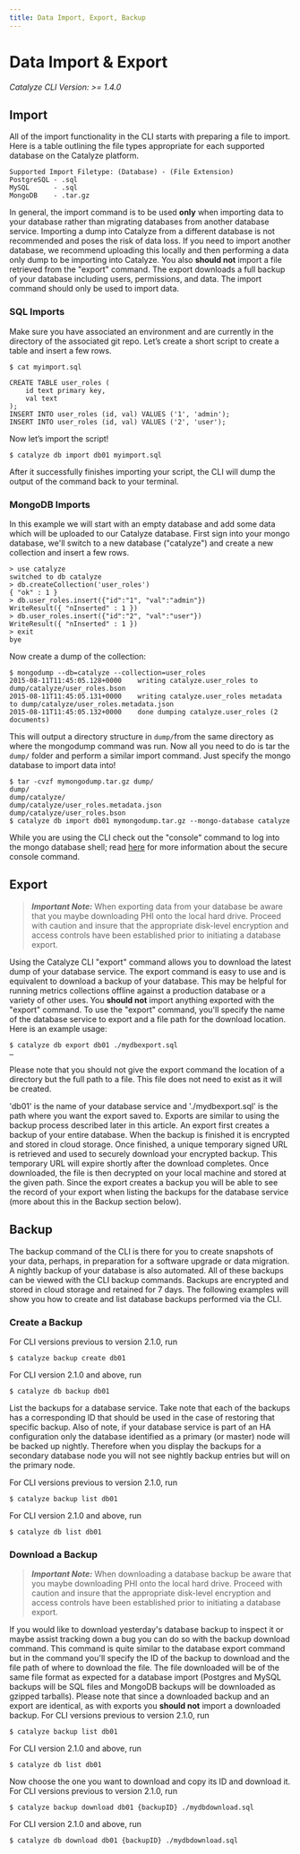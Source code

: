 ```yaml
---
title: Data Import, Export, Backup
---
```


Data Import & Export
======================

_Catalyze CLI Version: >= 1.4.0_


## Import
All of the import functionality in the CLI starts with preparing a file to import. Here is a table outlining the file types appropriate for each supported database on the Catalyze platform.

```
Supported Import Filetype: (Database) - (File Extension)
PostgreSQL - .sql
MySQL      - .sql
MongoDB    - .tar.gz
```

In general, the import command is to be used **only** when importing data to your database rather than migrating databases from another database service. Importing a dump into Catalyze from a different database is not recommended and poses the risk of data loss. If you need to import another database, we recommend uploading this locally and then performing a data only dump to be importing into Catalyze. You also **should not** import a file retrieved from the "export" command. The export downloads a full backup of your database including users, permissions, and data. The import command should only be used to import data.

### SQL Imports
Make sure you have associated an environment and are currently in the directory of the associated git repo. Let’s create a short script to create a table and insert a few rows.

```
$ cat myimport.sql

CREATE TABLE user_roles (
    id text primary key,
    val text
);
INSERT INTO user_roles (id, val) VALUES ('1', 'admin');
INSERT INTO user_roles (id, val) VALUES ('2', 'user');
```

Now let’s import the script!

```
$ catalyze db import db01 myimport.sql
```

After it successfully finishes importing your script, the CLI will dump the output of the command back to your terminal. 

### MongoDB Imports

In this example we will start with an empty database and add some data which will be uploaded to our Catalyze database. First sign into your mongo database, we'll switch to a new database ("catalyze") and create a new collection and insert a few rows. 

```
> use catalyze
switched to db catalyze
> db.createCollection('user_roles')
{ "ok" : 1 }
> db.user_roles.insert({"id":"1", "val":"admin"})
WriteResult({ "nInserted" : 1 })
> db.user_roles.insert({"id":"2", "val":"user"})
WriteResult({ "nInserted" : 1 })
> exit
bye
```

Now create a dump of the collection:

```
$ mongodump --db=catalyze --collection=user_roles
2015-08-11T11:45:05.128+0000    writing catalyze.user_roles to dump/catalyze/user_roles.bson
2015-08-11T11:45:05.131+0000    writing catalyze.user_roles metadata to dump/catalyze/user_roles.metadata.json
2015-08-11T11:45:05.132+0000    done dumping catalyze.user_roles (2 documents)
```

This will output a directory structure in `dump/`from the same directory as where the mongodump command was run. Now all you need to do is tar the `dump/` folder and perform a similar import command. Just specify the mongo database to import data into!

```
$ tar -cvzf mymongodump.tar.gz dump/
dump/
dump/catalyze/
dump/catalyze/user_roles.metadata.json
dump/catalyze/user_roles.bson
$ catalyze db import db01 mymongodump.tar.gz --mongo-database catalyze
```

While you are using the CLI check out the "console" command to log into the mongo database shell; read [here]() for more information about the secure console command.

## Export
> ***Important Note:*** When exporting data from your database be aware that you maybe downloading PHI onto the local hard drive. Proceed with caution and insure that the appropriate disk-level encryption and access controls have been established prior to initiating a database export. 

Using the Catalyze CLI "export" command allows you to download the latest dump of your database service. The export command is easy to use and is equivalent to download a backup of your database. This may be helpful for running metrics collections offline against a production database or a variety of other uses. You **should not** import anything exported with the "export" command. To use the "export" command, you'll specify the name of the database service to export and a file path for the download location. Here is an example usage:

```
$ catalyze db export db01 ./mydbexport.sql
…
```

Please note that you should not give the export command the location of a directory but the full path to a file. This file does not need to exist as it will be created.

'db01' is the name of your database service and './mydbexport.sql' is the path where you want the export saved to. Exports are similar to using the backup process described later in this article. An export first creates a backup of your entire database. When the backup is finished it is encrypted and stored in cloud storage. Once finished, a unique temporary signed URL is retrieved and used to securely download your encrypted backup. This temporary URL will expire shortly after the download completes. Once downloaded, the file is then decrypted on your local machine and stored at the given path. Since the export creates a backup you will be able to see the record of your export when listing the backups for the database service (more about this in the Backup section below).

## Backup
The backup command of the CLI is there for you to create snapshots of your data, perhaps, in preparation for a software upgrade or data migration. A nightly backup of your database is also automated. All of these backups can be viewed with the CLI backup commands. Backups are encrypted and stored in cloud storage and retained for 7 days. The following examples will show you how to create and list database backups performed via the CLI.

### Create a Backup

For CLI versions previous to version 2.1.0, run

```
$ catalyze backup create db01
```

For CLI version 2.1.0 and above, run

```
$ catalyze db backup db01
```

List the backups for a database service. Take note that each of the backups has a corresponding ID that should be used in the case of restoring that specific backup. Also of note, if your database service is part of an HA configuration only the database identified as a primary (or master) node will be backed up nightly. Therefore when you display the backups for a secondary database node you will not see nightly backup entries but will on the primary node. 

For CLI versions previous to version 2.1.0, run

```
$ catalyze backup list db01
```

For CLI version 2.1.0 and above, run

```
$ catalyze db list db01
```

### Download a Backup
> ***Important Note:*** When downloading a database backup be aware that you maybe downloading PHI onto the local hard drive. Proceed with caution and insure that the appropriate disk-level encryption and access controls have been established prior to initiating a database export. 

If you would like to download yesterday's database backup to inspect it or maybe assist tracking down a bug you can do so with the backup download command. This command is quite similar to the database export command but in the command you'll specify the ID of the backup to download and the file path of where to download the file. The file downloaded will be of the same file format as expected for a database import (Postgres and MySQL backups will be SQL files and MongoDB backups will be downloaded as gzipped tarballs). Please note that since a downloaded backup and an export are identical, as with exports you **should not** import a downloaded backup. For CLI versions previous to version 2.1.0, run

```
$ catalyze backup list db01
```

For CLI version 2.1.0 and above, run

```
$ catalyze db list db01
```

Now choose the one you want to download and copy its ID and download it. For CLI versions previous to version 2.1.0, run

```
$ catalyze backup download db01 {backupID} ./mydbdownload.sql
```

For CLI version 2.1.0 and above, run

```
$ catalyze db download db01 {backupID} ./mydbdownload.sql
```
